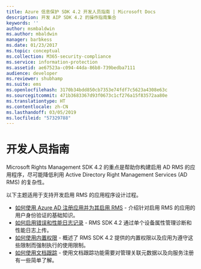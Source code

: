 ```yaml
---
title: Azure 信息保护 SDK 4.2 开发人员指南 | Microsoft Docs
description: 开发 AIP SDK 4.2 的操作指南集合
keywords: ''
author: msmbaldwin
ms.author: mbaldwin
manager: barbkess
ms.date: 01/23/2017
ms.topic: conceptual
ms.collection: M365-security-compliance
ms.service: information-protection
ms.assetid: ae67523a-c094-44da-86b8-739bedba7111
audience: developer
ms.reviewer: shubhamp
ms.suite: ems
ms.openlocfilehash: 3170b34bdd850cb7353e74fdf7c5623a4308e63c
ms.sourcegitcommit: 471b3683367d93f0673c1cf276a15f83572aa80e
ms.translationtype: HT
ms.contentlocale: zh-CN
ms.lasthandoff: 03/05/2019
ms.locfileid: "57329788"
---
```

# <a name="developer-guidance"></a>开发人员指南
Microsoft Rights Management SDK 4.2 的重点是帮助你构建启用 AD RMS 的应用程序，尽可能降低利用 Active Directory Right Management Services (AD RMS) 的复杂性。

以下主题适用于支持开发启用 RMS 的应用程序设计过程。

- [如何使用 Azure AD 注册应用并为其启用 RMS](authentication-integration.md) - 介绍针对启用 RMS 的应用的用户身份验证的基础知识。
- [如何启用错误和性能日志记录](enabling-logging.md) - RMS SDK 4.2 通过单个设备属性管理诊断和性能日志上传。
- [如何使用内置权限](built-in-rights-usage-restriction-reference.md) - 概述了 RMS SDK 4.2 提供的内置权限以及应用为遵守这些限制而强制执行的使用限制。
- [如何使用文档跟踪](how-to-use-document-tracking.md) - 使用文档跟踪功能需要对管理关联元数据以及向服务注册有一些简单了解。
